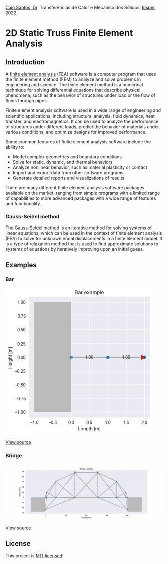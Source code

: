 [Caio Santos, Dr](http://lattes.cnpq.br/8164040695755574). Transferências de Calor e Mecânica dos Sólidos. [Insper](https://github.com/Insper), 2022.

# 2D Static Truss Finite Element Analysis


## Introduction

A [finite element analysis](https://en.wikipedia.org/wiki/Finite_element_method) (FEA) software is a computer program that uses the finite element method (FEM) to analyze and solve problems in engineering and science. The finite element method is a numerical technique for solving differential equations that describe physical phenomena, such as the behavior of structures under load or the flow of fluids through pipes.

Finite element analysis software is used in a wide range of engineering and scientific applications, including structural analysis, fluid dynamics, heat transfer, and electromagnetics. It can be used to analyze the performance of structures under different loads, predict the behavior of materials under various conditions, and optimize designs for improved performance.

Some common features of finite element analysis software include the ability to:
- Model complex geometries and boundary conditions
- Solve for static, dynamic, and thermal behaviors
- Analyze nonlinear behavior, such as material plasticity or contact
- Import and export data from other software programs
- Generate detailed reports and visualizations of results

There are many different finite element analysis software packages available on the market, ranging from simple programs with a limited range of capabilities to more advanced packages with a wide range of features and functionality.

### Gauss-Seidel method

The [Gauss-Seidel method](https://en.wikipedia.org/wiki/Gauss%E2%80%93Seidel_method) is an iterative method for solving systems of linear equations, which can be used in the context of finite element analysis (FEA) to solve for unknown nodal displacements in a finite element model. It is a type of relaxation method that is used to find approximate solutions to systems of equations by iteratively improving upon an initial guess.

## Examples

### Bar

![Bar example](examples/bar.png)

[View source](examples/bar.py)

### Bridge

![Bridge example](examples/bridge.gif)

[View source](examples/bridge.py)

## License
This project is [MIT licensed](LICENSE)!
